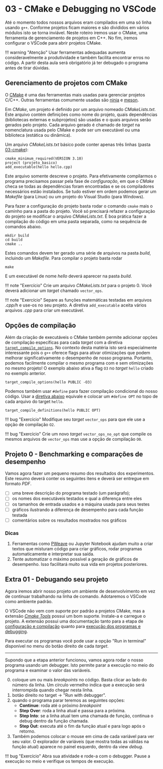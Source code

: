 # 03 - CMake e Debugging no VSCode

Até o momento todos nossos arquivos eram compilados em uma só linha usando `g++`. Conforme projetos ficam maiores e são divididos em vários módulos isto se torna inviável. Neste roteiro iremos usar o CMake, uma ferramenta de gerenciamento de projetos em C++. No fim, iremos configurar o VSCode para abrir projetos CMake.

!!! warning "Atenção"
    Usar ferramentas adequadas aumenta consideravelmente a produtividade e também facilita encontrar erros no código. A partir desta aula será obrigatório já ter debugado o programa antes de tirar dúvidas. 

## Gerenciamento de projetos com CMake

O [CMake](http://www.cmake.org) é uma das ferramentas mais usadas para gerenciar projetos C/C++. Outras ferramentas comumente usadas são [ninja](https://ninja-build.org/manual.html) e [meson](https://mesonbuild.com/). 

Em *CMake*, um projeto é definido por um arquivo nomeado *CMakeLists.txt*. Este arquivo contém definições como nome do projeto, quais dependências (bibliotecas externas e subprojetos) são usadas e o quais arquivos serão gerados pelo projeto. Cada arquivo gerado é chamado de *target* na nomenclatura usada pelo CMake e pode ser um executável ou uma biblioteca (estática ou dinâmica). 

Um arquivo *CMakeLists.txt* básico pode conter apenas três linhas (pasta [03-cmake](https://github.com/insper/supercomp/code/03-cmake)):

```
cmake_minimum_required(VERSION 3.10)
project (projeto_basico)
add_executable(hello hello.cpp) 
```

Este arquivo somente descreve o projeto. Para efetivamente compilarmos o programa precisamos passar pela fase de *configuração*, em que o *CMake* checa se todas as dependências foram encontradas e se os compiladores necessários estão instalados. Se tudo estiver em ordem podemos gerar um *Makefile* (para Linux) ou um projeto do Visual Studio (para Windows). 

Para fazer a configuração do projeto basta rodar o comando `cmake` mais o caminho para a pasta do projeto. Você só precisará refazer a configuração do projeto se modificar o arquivo *CMakeLists.txt*.  É boa prática fazer a compilação do código em uma pasta separada, como na sequência de comandos abaixo.

    mkdir build
    cd build
    cmake ..

Estes comandos devem ter gerado uma série de arquivos na pasta *build*, incluindo um *Makefile*. Para compilar o projeto basta rodar

    make
    
E um executável de nome *hello* deverá aparecer na pasta *build*. 

!!! note "Exercício"
    Crie um arquivo *CMakeLists.txt* para o projeto 0. Você deverá adicionar um *target* chamado `vector_ops`. 
    
!!! note "Exercício"
    Separe as funções matemáticas testadas em arquivos *.cpp/h* e use-os no seu projeto. A diretiva `add_executable` aceita vários arquivos *.cpp* para criar um executável. 
    
## Opções de compilação 

Além da criação de executáveis o CMake também permite adicionar opções de compilação específicas para cada *target* com a diretiva [`target_compile_options`](https://cmake.org/cmake/help/latest/command/target_compile_options.html). No contexto desta matéria isto será especialmente interessante pois o `g++` oferece flags para ativar otimizações que podem melhorar significativamente o desempenho de nosso programa. Portanto, podemos facilmente compilar o mesmo programa com e sem otimizações no mesmo projeto! O exemplo abaixo ativa a flag `O3` no *target* `hello` criado no exemplo anterior. 

    target_compile_options(hello PUBLIC -O3)

Podemos também usar `#define` para fazer compilação condicional do nosso código. Usar a [diretiva abaixo](https://cmake.org/cmake/help/latest/command/target_compile_definitions.html) equivale e colocar um `#define OPT` no topo de cada arquivo do target `hello`.

    target_compile_definitions(hello PUBLIC OPT)
    
!!! bug "Exercício" 
    Modifique seu *target* `vector_ops` para que ele use a opção de compilação `O2`.


!!! bug "Exercício" 
    Crie um novo *target* `vector_ops_no_opt` que compile os mesmos arquivos de `vector_ops` mas use a opção de compilação `O0`.
    

## Projeto 0 - Benchmarking e comparações de desempenho

Vamos agora fazer um pequeno resumo dos resultados dos experimentos. Este resumo deverá conter os seguintes itens e deverá ser entregue em formato *PDF*. 

- [ ] uma breve descrição do programa testado (um parágrafo); 
- [ ] os nomes dos executáveis testados e qual a diferença entre eles
- [ ] os tamanhos de entrada usados e a máquina usada para seus testes
- [ ] gráficos ilustrando a diferença de desempenho para cada função testada
- [ ] comentários sobre os resultados mostrados nos gráficos

### Dicas

1. Ferramentas como [PWeave](http://mpastell.com/pweave) ou Jupyter Notebook ajudam muito a criar textos que misturam código para criar gráficos, rodar programas automaticamente e interpretar sua saída. 
1. Tente automatizar o máximo possível a geração de gráficos de desempenho. Isso facilitará muito sua vida em projetos posteriores. 

## Extra 01 - Debugando seu projeto 

Agora iremos abrir nosso projeto um ambiente de desenvolvimento em vez de continuar trabalhando na linha de comando. Adotaremos o VSCode como ambiente padrão. 

O VSCode não vem com suporte por padrão a projetos CMake, mas a extensão [*Cmake Tools*](https://vector-of-bool.github.io/docs/vscode-cmake-tools/index.html) possui um bom suporte. Instale-a e carregue o projeto. A extensão possui uma documentação tanto para a etapa de [configuração e compilação](https://vector-of-bool.github.io/docs/vscode-cmake-tools/getting_started.html#configuring-your-project) quanto para [execução dos programas e debugging](https://vector-of-bool.github.io/docs/vscode-cmake-tools/debugging.html). 

Para executar os programas você pode usar a opção "Run in terminal" disponível no menu do botão direito de cada *target*. 

-------

Supondo que a etapa anterior funcionou, vamos agora rodar o nosso programa usando um debugger. Isto permite parar a execução no meio do programa e examinar o valor das variáveis. 

0. coloque um ou mais *breakpoints* no código. Basta clicar ao lado do número da linha. Um círculo vermelho indica que a execução será interrompida quando chegar nesta linha.
1. botão direito no target -> "Run with debugger".
2. quando o programa parar teremos as seguintes opções:
    * **Continue**: roda até o próximo *breakpoint*
    * **Step Over**: roda a linha atual e passa para a próxima.
    * **Step Into**: se a linha atual tem uma chamada de função, continua o debug dentro da função chamada.
    * **Step Out**: executa até o fim da função atual e para logo após o retorno.
3. Também podemos colocar o mouse em cima de cada variável para ver seu valor. O explorador de variáveis (que mostra todas as válidas na função atual) aparece no painel esquerdo, dentro da view *debug*.

!!! bug "Exercício"
    Abra sua atividade e rode-a com o debugger. Pause a execução no meio e verifique os tempos de execução. 
